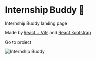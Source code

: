# Internship Buddy 🚀

Internship Buddy landing page

Made by [React + Vite](https://vitejs.dev/guide/) and [React Bootstrap](https://react-bootstrap.github.io/)

[Go to project](internship-buddy.vercel.app)

![Internship Buddy](https://dev-to-uploads.s3.amazonaws.com/uploads/articles/e88qktrmbdky12723spw.png)
